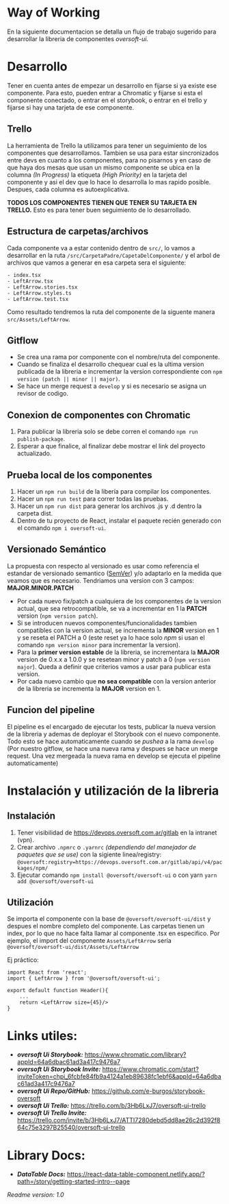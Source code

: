 # Way of Working

En la siguiente documentacion se detalla un flujo de trabajo sugerido para desarrollar la libreria de componentes
_oversoft-ui_.

# Desarrollo

Tener en cuenta antes de empezar un desarrollo en fijarse si ya existe ese componente. Para esto, pueden entrar a Chromatic
y fijarse si esta el componente conectado, o entrar en el storybook, o entrar en el trello y fijarse si hay una tarjeta
de ese componente.

## Trello

La herramienta de Trello la utilizamos para tener un seguimiento de los componentes que desarrollamos. Tambien se usa
para estar sincronizados entre devs en cuanto a los componentes, para no pisarnos y en caso de que haya dos mesas que
usan un mismo componente se ubica en la columna _(In Progress)_ la etiqueta _(High Priority)_ en la tarjeta del componente y asi el dev que lo hace lo desarrolla lo mas rapido
posible. Despues, cada columna es autoexplicativa.

**TODOS LOS COMPONENTES TIENEN QUE TENER SU TARJETA EN TRELLO.** Esto es para tener buen seguimiento de lo desarrollado.

## Estructura de carpetas/archivos

Cada componente va a estar contenido dentro de `src/`, lo vamos a desarrollar en la ruta
`/src/CarpetaPadre/CapetaDelComponente/` y el arbol de archivos que vamos a generar en esa carpeta sera el
siguiente:

```
- index.tsx
- LeftArrow.tsx
- LeftArrow.stories.tsx
- LeftArrow.styles.ts
- LeftArrow.test.tsx
```

Como resultado tendremos la ruta del componente de la siguente manera `src/Assets/LeftArrow`.

## Gitflow

- Se crea una rama por componente con el nombre/ruta del componente.
- Cuando se finaliza el desarrollo chequear cual es la ultima version publicada de la libreria e incrementar la
  version correspondiente con `npm version (patch || minor || major)`.
- Se hace un merge request a `develop` y si es necesario se asigna un revisor de codigo.

## Conexion de componentes con Chromatic

1. Para publicar la libreria solo se debe corren el comando `npm run publish-package`.
2. Esperar a que finalice, al finalizar debe mostrar el link del proyecto actualizado.

## Prueba local de los componentes

1. Hacer un `npm run build` de la libería para compilar los componentes.
2. Hacer un `npm run test` para correr todas las pruebas.
3. Hacer un `npm run dist` para generar los archivos .js y .d dentro la carpeta dist.
4. Dentro de tu proyecto de React, instalar el paquete recién generado con el comando `npm i oversoft-ui`.

## Versionado Semántico

La propuesta con respecto al versionado es usar como referencia el estandar de versionado semantico
([SemVer](https://semver.org/lang/es/)) y/o adaptarlo en la medida que veamos que es necesario. Tendriamos una version
con 3 campos: **MAJOR.MINOR.PATCH**

- Por cada nuevo fix/patch a cualquiera de los componentes de la version actual, que sea retrocompatible, se va a
  incrementar en 1 la **PATCH** version (`npm version patch`).
- Si se introducen nuevos componentes/funcionalidades tambien compatibles con la version actual, se incrementa la
  **MINOR** version en 1 y se reseta el PATCH a 0 (este reset ya lo hace solo _npm_ si usan el comando
  `npm version minor` para incrementar la version).
- Para la **primer version estable** de la libreria, se incrementara la **MAJOR** version de 0.x.x a 1.0.0 y se
  resetean minor y patch a 0 (`npm version major`). Queda a definir que criterios vamos a usar para publicar esta
  version.
- Por cada nuevo cambio que **no sea compatible** con la version anterior de la libreria se incrementa la **MAJOR**
  version en 1.

## Funcion del pipeline

El pipeline es el encargado de ejecutar los tests, publicar la nueva version de la libreria y ademas de deployar el
Storybook con el nuevo componente. Todo esto se hace automaticamente cuando se _pushea_ a la rama `develop` (Por nuestro
gitflow, se hace una nueva rama y despues se hace un merge request. Una vez mergeada la nueva rama en develop se ejecuta
el pipeline automaticamente)

# Instalación y utilización de la libreria

## Instalación

1. Tener visibilidad de https://devops.oversoft.com.ar/gitlab en la intranet (vpn).
2. Crear archivo `.npmrc` o `.yarnrc` _(dependiendo del manejador de paquetes que se use)_ con la sigiente
   linea/registry: `@oversoft:registry=https://devops.oversoft.com.ar/gitlab/api/v4/packages/npm/`
3. Ejecutar comando `npm install @oversoft/oversoft-ui` o con yarn `yarn add @oversoft/oversoft-ui`

## Utilización

Se importa el componente con la base de `@oversoft/oversoft-ui/dist` y despues el nombre completo del componente. Las
carpetas tienen un index, por lo que no hace falta llamar al componente .tsx en especifico. Por ejemplo, el import del
componente `Assets/LeftArrow` sería `@oversoft/oversoft-ui/dist/Assets/LeftArrow`

Ej práctico:

```JSX
import React from 'react';
import { LeftArrow } from '@oversoft/oversoft-ui';

export default function Header(){
    ...
    return <LeftArrow size={45}/>
}
```

# Links utiles:

- **_oversoft Ui Storybook:_** https://www.chromatic.com/library?appId=64a6dbac61ad3a417c9476a7
- **_oversoft Ui Storybook Invite:_** https://www.chromatic.com/start?inviteToken=chpi_6fcbfe84fb9a4124a1eb89638fc1ebf6&appId=64a6dbac61ad3a417c9476a7
- **_oversoft Ui Repo/GitHub:_** https://github.com/e-burgos/storybook-oversoft
- **_oversoft Ui Trello:_** https://trello.com/b/3Hb6LxJ7/oversoft-ui-trello
- **_oversoft Ui Trello Invite:_** https://trello.com/invite/b/3Hb6LxJ7/ATTI7280debd5dd8ae26c2d392f864c75e3297B25540/oversoft-ui-trello

# Library Docs:

- **_DataTable Docs:_** https://react-data-table-component.netlify.app/?path=/story/getting-started-intro--page

_Readme version: 1.0_
